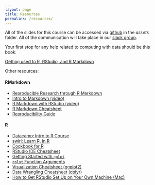 ```yaml
---
layout: page
title: Resources
permalink: /resources/
---
```


All of the slides for this course can be accessed via [github](https://github.com/andrewpbray/math-141) in the *assets* folder. All of the communication will take place in our [slack group](https://math-141-f17.slack.com/).

Your first stop for any help related to computing with data should be this book:

[Getting used to R, RStudio, and R Markdown](https://ismayc.github.io/rbasics-book/)

Other resources:

#### RMarkdown
- [Reproducible Research through R Markdown](https://prezi.com/dvmgx17e_was/reproducible/)
- [Intro to Markdown (video)](https://www.youtube.com/watch?v=HndN6P9ke6U)
- [R Markdown with RStudio (video)](https://www.youtube.com/watch?v=DNS7i2m4sB0)
- [R Markdown Cheatsheet](https://www.rstudio.com/wp-content/uploads/2015/02/rmarkdown-cheatsheet.pdf)
- [Reproducibility Guide](http://ropensci.github.io/reproducibility-guide/)


#### R
- [Datacamp: Intro to R Course](https://www.datacamp.com/courses/free-introduction-to-r)
- [swirl: Learn R, in R](http://swirlstats.com/)
- [Cookbook for R](http://www.cookbook-r.com/)
- [RStudio IDE Cheatsheet](http://www.rstudio.com/wp-content/uploads/2016/01/rstudio-IDE-cheatsheet.pdf)
- [Getting Started with `qplot`](http://docs.ggplot2.org/dev/vignettes/qplot.html)
- [`qplot` Function Arguments](http://www.statmethods.net/advgraphs/ggplot2.html)
- [Visualization Cheatsheet (ggplot2)](http://www.rstudio.com/wp-content/uploads/2015/12/ggplot2-cheatsheet-2.0.pdf)
- [Data Wrangling Cheatsheet (dplyr)](http://www.rstudio.com/wp-content/uploads/2015/02/data-wrangling-cheatsheet.pdf)
- [How to Get RStudio Set Up on Your Own Machine (Mac)](http://www.reed.edu/data-at-reed/software/R/r_studio.html)